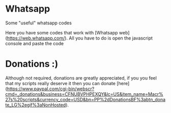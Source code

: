 # Whatsapp
Some "useful" whatsapp codes

Here you have some codes that work with [Whatsapp web] (https://web.whatsapp.com/).
All you have to do is open the javascript console and paste the code

# Donations :)

Although not required, donations are greatly appreciated, if you you feel that my scripts really deserve it then you can donate [here] (https://www.paypal.com/cgi-bin/webscr?cmd=_donations&business=CFNUBVPHPEXQY&lc=US&item_name=Macr%27s%20scripts&currency_code=USD&bn=PP%2dDonationsBF%3abtn_donate_LG%2egif%3aNonHosted).

